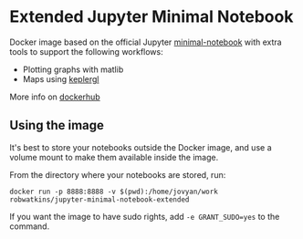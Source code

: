 # Extended Jupyter Minimal Notebook

Docker image based on the official Jupyter [minimal-notebook](https://github.com/jupyter/docker-stacks/tree/main/minimal-notebook) with extra tools to support the following workflows:

* Plotting graphs with matlib
* Maps using [keplergl](https://kepler.gl)

More info on [dockerhub](https://hub.docker.com/repository/docker/robwatkins/jupyter-minimal-notebook-extended)

## Using the image

It's best to store your notebooks outside the Docker image, and use a volume mount to make them available inside the image.

From the directory where your notebooks are stored, run:

```
docker run -p 8888:8888 -v $(pwd):/home/jovyan/work robwatkins/jupyter-minimal-notebook-extended
```

If you want the image to have sudo rights, add `-e GRANT_SUDO=yes` to the command.
